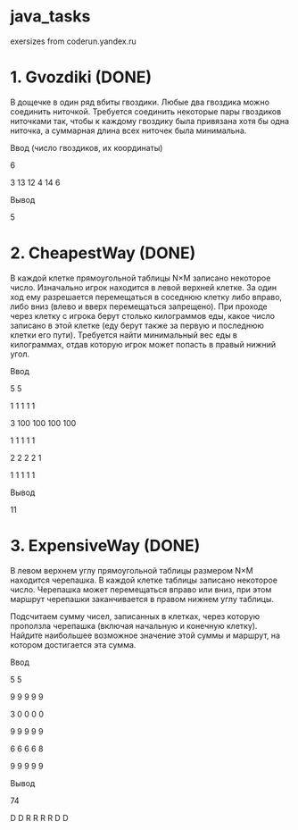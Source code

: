 # java_tasks
exersizes from coderun.yandex.ru






# 1. Gvozdiki (DONE)

В дощечке в один ряд вбиты гвоздики. Любые два гвоздика можно соединить ниточкой. Требуется соединить некоторые пары гвоздиков ниточками так, чтобы к каждому гвоздику была привязана хотя бы одна ниточка, а суммарная длина всех ниточек была минимальна.


Ввод (число гвоздиков, их координаты)


6

3 13 12 4 14 6


Вывод


5



# 2. CheapestWay (DONE)

В каждой клетке прямоугольной таблицы N×M записано некоторое число. Изначально игрок находится в левой верхней клетке. За один ход ему разрешается перемещаться в соседнюю клетку либо вправо, либо вниз (влево и вверх перемещаться запрещено). При проходе через клетку с игрока берут столько килограммов еды, какое число записано в этой клетке (еду берут также за первую и последнюю клетки его пути).
Требуется найти минимальный вес еды в килограммах, отдав которую игрок может попасть в правый нижний угол.


Ввод 


5 5

1 1 1 1 1

3 100 100 100 100

1 1 1 1 1

2 2 2 2 1

1 1 1 1 1


Вывод 


11




# 3. ExpensiveWay (DONE)

В левом верхнем углу прямоугольной таблицы размером N×M находится черепашка. В каждой клетке таблицы записано некоторое число. Черепашка может перемещаться вправо или вниз, при этом маршрут черепашки заканчивается в правом нижнем углу таблицы.

Подсчитаем сумму чисел, записанных в клетках, через которую проползла черепашка (включая начальную и конечную клетку). Найдите наибольшее возможное значение этой суммы и маршрут, на котором достигается эта сумма.



Ввод 


5 5


9 9 9 9 9


3 0 0 0 0


9 9 9 9 9


6 6 6 6 8


9 9 9 9 9


Вывод


74

D D R R R R D D
